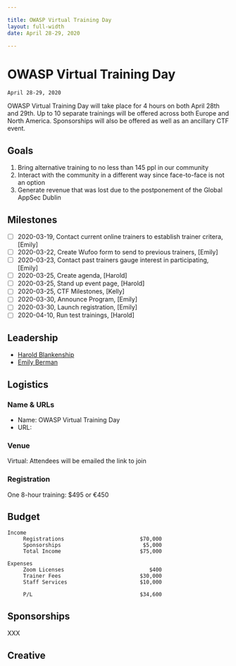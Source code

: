 ```yaml
---

title: OWASP Virtual Training Day
layout: full-width
date: April 28-29, 2020

---
```


# OWASP Virtual Training Day
  
```
April 28-29, 2020

```

OWASP Virtual Training Day will take place for 4 hours on both April 28th and 29th. Up to 10 separate trainings will be offered across both Europe and North America. Sponsorships will also be offered as well as an ancillary CTF event.

## Goals

1. Bring alternative training to no less than 145 ppl in our community
2. Interact with the community in a different way since face-to-face is not an option 
3. Generate revenue that was lost due to the postponement of the Global AppSec Dublin


## Milestones

- [ ] 2020-03-19, Contact current online trainers to establish trainer critera, [Emily]
- [ ] 2020-03-22, Create Wufoo form to send to previous trainers, [Emily]
- [ ] 2020-03-23, Contact past trainers gauge interest in participating, [Emily]
- [ ] 2020-03-25, Create agenda, [Harold]
- [ ] 2020-03-25, Stand up event page, [Harold]
- [ ] 2020-03-25, CTF Milestones, [Kelly]
- [ ] 2020-03-30, Announce Program, [Emily]
- [ ] 2020-03-30, Launch registration, [Emily]
- [ ] 2020-04-10, Run test trainings, [Harold]

## Leadership

* [Harold Blankenship](mailto:harold.blankenship@owasp.com?subject=An%20Interesting%20Email)
* [Emily Berman](mailto:emily.berman@owasp.com?subject=An%20Interesting%20Email)

## Logistics

### Name & URLs

* Name: OWASP Virtual Training Day
* URL: []()

### Venue

Virtual: Attendees will be emailed the link to join

### Registration 

One 8-hour training: $495 or €450

## Budget 

```
Income                                            
     Registrations                        $70,000
     Sponsorships                          $5,000
     Total Income                         $75,000
                                                  
Expenses                                                                           
     Zoom Licenses                           $400
     Trainer Fees                         $30,000
     Staff Services                       $10,000
                                                  
     P/L                                  $34,600
```

## Sponsorships

XXX

## Creative

